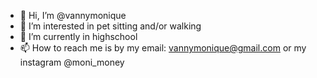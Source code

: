 - 👋 Hi, I’m @vannymonique
- 👀 I’m interested in pet sitting and/or walking
- 🌱 I’m currently in highschool
- 📫 How to reach me is by my email: vannymonique@gmail.com or my instagram @moni_money

<!---
vannymonique/vannymonique is a ✨ special ✨ repository because its `README.md` (this file) appears on your GitHub profile.
You can click the Preview link to take a look at your changes.
--->

